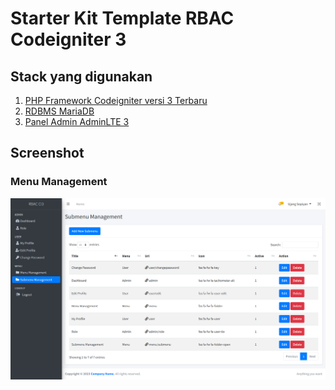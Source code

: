 # Starter Kit Template RBAC Codeigniter 3

## Stack yang digunakan
1. [PHP Framework Codeigniter versi 3 Terbaru](https://github.com/bcit-ci/CodeIgniter)
2. [RDBMS MariaDB](https://mariadb.org/)
3. [Panel Admin AdminLTE 3](https://adminlte.io/themes/v3/)

## Screenshot
### Menu Management
![image info](./assets/img/screencapture-localhost-rbac-menu-submenu-2023-08-28-14_24_01.png "Submenu Management")